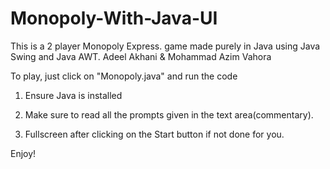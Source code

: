 # Monopoly-With-Java-UI
This is a 2 player Monopoly Express. game made purely in Java using Java Swing and Java AWT.
Adeel Akhani & Mohammad Azim Vahora

To play, just click on "Monopoly.java" and run the code
1. Ensure Java is installed

2. Make sure to read all the prompts given in the text area(commentary).

3. Fullscreen after clicking on the Start button if not done for you.

Enjoy!
